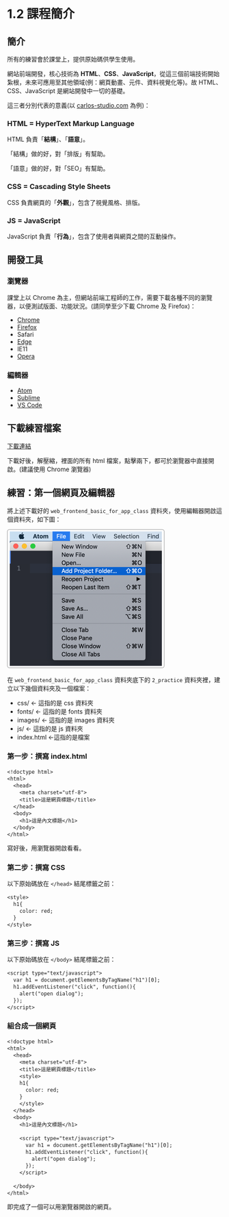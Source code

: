 # 1.2 課程簡介

## 簡介

所有的練習會於課堂上，提供原始碼供學生使用。

網站前端開發，核心技術為 **HTML**、**CSS**、**JavaScript**，從這三個前端技術開始紮根，未來可應用至其他領域\(例：網頁動畫、元件、資料視覺化等\)。故 HTML、CSS、JavaScript 是網站開發中一切的基礎。

這三者分別代表的意義\(以 [carlos-studio.com](https://carlos-studio.com/) 為例\)：

### 

### HTML = HyperText Markup Language

HTML 負責「**結構**」、「**語意**」。

「結構」做的好，對「排版」有幫助。

「語意」做的好，對「SEO」有幫助。

### 

### CSS = Cascading Style Sheets

CSS 負責網頁的「**外觀**」，包含了視覺風格、排版。

### 

### JS = JavaScript

JavaScript 負責「**行為**」，包含了使用者與網頁之間的互動操作。



## 開發工具

### 瀏覽器

課堂上以 Chrome 為主，但網站前端工程師的工作，需要下載各種不同的瀏覽器，以便測試版面、功能狀況。\(請同學至少下載 Chrome 及 Firefox\)：

* [Chrome](https://www.google.com/intl/zh-TW/chrome/)
* [Firefox](https://www.mozilla.org/zh-TW/firefox/new/)
* Safari
* [Edge](https://www.microsoft.com/en-us/edge)
* IE11
* [Opera](https://www.opera.com/zh-tw)

### 

### 編輯器

* [Atom](https://atom.io/)
* [Sublime](https://www.sublimetext.com/)
* [VS Code](https://code.visualstudio.com/)

## 下載練習檔案

[下載連結](https://alldata.sgp1.digitaloceanspaces.com/sample/web_frontend_basic_for_app_class.zip)

下載好後，解壓縮，裡面的所有 html 檔案，點擊兩下，都可於瀏覽器中直接開啟。\(建議使用 Chrome 瀏覽器\)



## 練習：第一個網頁及編輯器

將上述下載好的 `web_frontend_basic_for_app_class` 資料夾，使用編輯器開啟這個資料夾，如下圖：

![Add Project Folder\( cmd + shift + O \)](../.gitbook/assets/add_project_forder.png)

在 `web_frontend_basic_for_app_class` 資料夾底下的 `2_practice` 資料夾裡，建立以下幾個資料夾及一個檔案：

* css/              ← 這指的是 css 資料夾
* fonts/           ← 這指的是 fonts 資料夾
* images/       ← 這指的是 images 資料夾
* js/                 ← 這指的是 js 資料夾
* index.html   ←這指的是檔案



### 第一步：撰寫 index.html

```markup
<!doctype html>
<html>
  <head>
    <meta charset="utf-8">
    <title>這是網頁標題</title>
  </head>
  <body>
    <h1>這是內文標題</h1>
  </body>
</html>
```

寫好後，用瀏覽器開啟看看。

### 第二步：撰寫 CSS

以下原始碼放在 `</head>` 結尾標籤之前：

```markup
<style>
  h1{
    color: red;
  }
</style>
```

### 第三步：撰寫 JS

以下原始碼放在 `</body>` 結尾標籤之前：

```markup
<script type="text/javascript">
  var h1 = document.getElementsByTagName("h1")[0];
  h1.addEventListener("click", function(){
    alert("open dialog");
  });
</script>
```

### 組合成一個網頁

```markup
<!doctype html>
<html>
  <head>
    <meta charset="utf-8">
    <title>這是網頁標題</title>
    <style>
    h1{
      color: red;
    }
    </style>
  </head>
  <body>
    <h1>這是內文標題</h1>

    <script type="text/javascript">
      var h1 = document.getElementsByTagName("h1")[0];
      h1.addEventListener("click", function(){
        alert("open dialog");
      });
    </script>

  </body>
</html>
```

即完成了一個可以用瀏覽器開啟的網頁。



